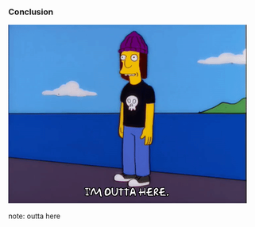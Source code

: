 ###  Conclusion <!-- .element: class="section-title" -->

![it's good](resources/outta-here.gif)

note:
    outta here
